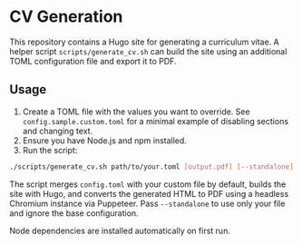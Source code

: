# CV Generation

This repository contains a Hugo site for generating a curriculum vitae. A helper script `scripts/generate_cv.sh` can build the site using an additional TOML configuration file and export it to PDF.

## Usage

1. Create a TOML file with the values you want to override. See `config.sample.custom.toml` for a minimal example of disabling sections and changing text.
2. Ensure you have Node.js and npm installed.
3. Run the script:

```bash
./scripts/generate_cv.sh path/to/your.toml [output.pdf] [--standalone]
```

The script merges `config.toml` with your custom file by default, builds the site with Hugo, and converts the generated HTML to PDF using a headless Chromium instance via Puppeteer. Pass `--standalone` to use only your file and ignore the base configuration.

Node dependencies are installed automatically on first run.
